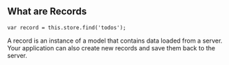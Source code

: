##  What are Records

```
var record = this.store.find('todos');
```
A record is an instance of a model that contains data loaded from a server. Your application can also create new records and save them back to the server.
